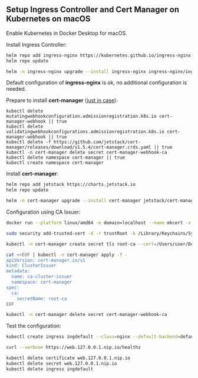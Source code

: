 ## Setup Ingress Controller and Cert Manager on Kubernetes on macOS

Enable Kubernetes in Docker Desktop for macOS.

Install Ingress Controller:
```bash
helm repo add ingress-nginx https://kubernetes.github.io/ingress-nginx
helm repo update

helm -n ingress-nginx upgrade --install ingress-nginx ingress-nginx/ingress-nginx --version 4.0.6 --create-namespace --reuse-values
```

Default configuration of **ingress-nginx** is ok, no additional configuration is needed.

Prepare to install **cert-manager** ([just in case](https://github.com/jetstack/cert-manager/issues/2602#issuecomment-636369696)):
```
kubectl delete mutatingwebhookconfiguration.admissionregistration.k8s.io cert-manager-webhook || true
kubectl delete validatingwebhookconfigurations.admissionregistration.k8s.io cert-manager-webhook || true
kubectl delete -f https://github.com/jetstack/cert-manager/releases/download/v1.5.4/cert-manager.crds.yaml || true
kubectl -n cert-manager delete secret cert-manager-webhook-ca
kubectl delete namespace cert-manager || true
kubectl create namespace cert-manager
```

Install **cert-manager**:
```bash
helm repo add jetstack https://charts.jetstack.io
helm repo update

helm -n cert-manager upgrade --install cert-manager jetstack/cert-manager --create-namespace --version v1.5.4 --reuse-values --set installCRDs=true --set prometheus.enabled=false
```

Configuration using CA Issuer:
```bash
docker run --platform linux/amd64 -e domain=localhost --name mkcert -v ~/Documents/root-ca:/root/.local/share/mkcert vishnunair/docker-mkcert

sudo security add-trusted-cert -d -r trustRoot -k /Library/Keychains/System.keychain ~/Documents/root-ca/rootCA.pem

kubectl -n cert-manager create secret tls root-ca --cert=/Users/user/Documents/root-ca/rootCA.pem --key=/Users/user/Documents/root-ca/rootCA-key.pem

cat <<EOF | kubectl -n cert-manager apply -f -
apiVersion: cert-manager.io/v1
kind: ClusterIssuer
metadata:
  name: ca-cluster-issuer
  namespace: cert-manager
spec:
  ca:
    secretName: root-ca
EOF

kubectl -n cert-manager delete secret cert-manager-webhook-ca
```

Test the configuration:
```bash
kubectl create ingress ingdefault --class=nginx --default-backend=defaultsvc:http --rule="web.127.0.0.1.nip.io/*=kubernetes:443,tls=web.127.0.0.1.nip.io" --annotation="cert-manager.io/cluster-issuer=ca-cluster-issuer" --annotation="nginx.ingress.kubernetes.io/backend-protocol=HTTPS"

curl --verbose https://web.127.0.0.1.nip.io/healthz

kubectl delete certificate web.127.0.0.1.nip.io
kubectl delete secret web.127.0.0.1.nip.io
kubectl delete ingress ingdefault
```
